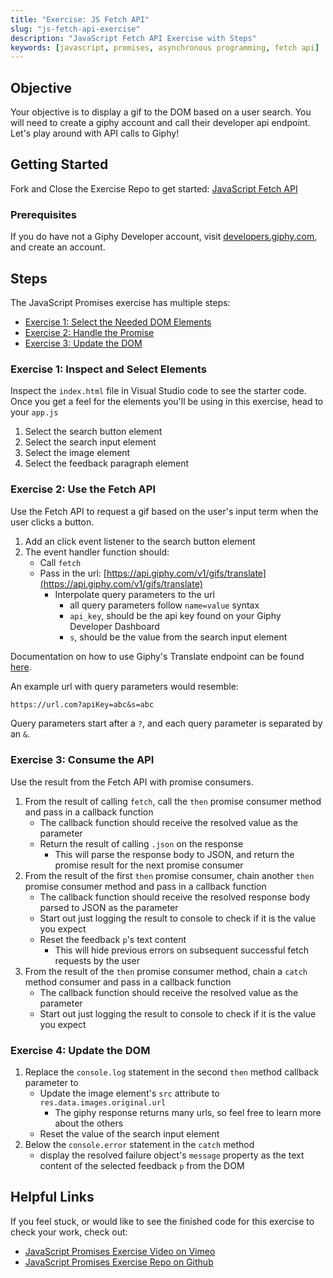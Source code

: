 ```yaml
---
title: "Exercise: JS Fetch API"
slug: "js-fetch-api-exercise"
description: "JavaScript Fetch API Exercise with Steps"
keywords: [javascript, promises, asynchronous programming, fetch api]
---
```


## Objective

Your objective is to display a gif to the DOM based on a user search. You will need to create a giphy account and call their developer api endpoint. Let's play around with API calls to Giphy!

## Getting Started

Fork and Close the Exercise Repo to get started: [JavaScript Fetch API](https://github.com/Bryantellius/JavaScript_APIs)

### Prerequisites

If you do have not a Giphy Developer account, visit [developers.giphy.com](https://developers.giphy.com/), and create an account.

## Steps

The JavaScript Promises exercise has multiple steps:

- [Exercise 1: Select the Needed DOM Elements](#exercise-1-select-the-needed-dom-elements)
- [Exercise 2: Handle the Promise](#exercise-2-handle-the-promise)
- [Exercise 3: Update the DOM](#exercise-3-update-the-dom)

### Exercise 1: Inspect and Select Elements

Inspect the `index.html` file in Visual Studio code to see the starter code. Once you get a feel for the elements you'll be using in this exercise, head to your `app.js`

1. Select the search button element
2. Select the search input element
3. Select the image element
4. Select the feedback paragraph element

### Exercise 2: Use the Fetch API

Use the Fetch API to request a gif based on the user's input term when the user clicks a button.

1. Add an click event listener to the search button element
2. The event handler function should:
   - Call `fetch`
   - Pass in the url: [https://api.giphy.com/v1/gifs/translate](https://api.giphy.com/v1/gifs/translate)
     - Interpolate query parameters to the url
       - all query parameters follow `name=value` syntax
       - `api_key`, should be the api key found on your Giphy Developer Dashboard
       - `s`, should be the value from the search input element

Documentation on how to use Giphy's Translate endpoint can be found [here](https://developers.giphy.com/docs/api/endpoint/#translate).

An example url with query parameters would resemble:

```txt
https://url.com?apiKey=abc&s=abc
```

Query parameters start after a `?`, and each query parameter is separated by an `&`.

### Exercise 3: Consume the API

Use the result from the Fetch API with promise consumers.

1. From the result of calling `fetch`, call the `then` promise consumer method and pass in a callback function
   - The callback function should receive the resolved value as the parameter
   - Return the result of calling `.json` on the response
     - This will parse the response body to JSON, and return the promise result for the next promise consumer
2. From the result of the first `then` promise consumer, chain another `then` promise consumer method and pass in a callback function
   - The callback function should receive the resolved response body parsed to JSON as the parameter
   - Start out just logging the result to console to check if it is the value you expect
   - Reset the feedback `p`'s text content
     - This will hide previous errors on subsequent successful fetch requests by the user
3. From the result of the `then` promise consumer method, chain a `catch` method consumer and pass in a callback function
   - The callback function should receive the resolved value as the parameter
   - Start out just logging the result to console to check if it is the value you expect

### Exercise 4: Update the DOM

1. Replace the `console.log` statement in the second `then` method callback parameter to
   - Update the image element's `src` attribute to `res.data.images.original.url`
     - The giphy response returns many urls, so feel free to learn more about the others
   - Reset the value of the search input element
2. Below the `console.error` statement in the `catch` method
   - display the resolved failure object's `message` property as the text content of the selected feedback `p` from the DOM

## Helpful Links

If you feel stuck, or would like to see the finished code for this exercise to check your work, check out:

- [JavaScript Promises Exercise Video on Vimeo](https://vimeo.com/743632725)
- [JavaScript Promises Exercise Repo on Github](https://github.com/Bryantellius/JavaScript_Promises/tree/Answer)
